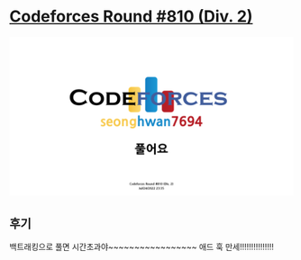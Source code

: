 # [Codeforces Round #810 (Div. 2)](https://codeforces.com/contest/1711)
<img src="./thumbnail.png" />

## 후기
백트래킹으로 풀면 시간초과야~~~~~~~~~~~~~~~~~ 애드 훅 만세!!!!!!!!!!!!!!!